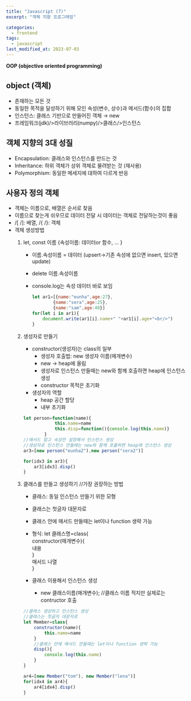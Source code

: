 ```yaml
---
title: "Javascript (7)"
excerpt: "객체 지향 프로그래밍"

categories:
  - frontend
tags:
  - javascript
last_modified_at: 2023-07-03
---
```


**OOP (objective oriented programming)**

## object (객체) ##
- 존재하는 모든 것
- 동일한 목적을 달성하기 위해 모인 속성(변수, 상수)과 메서드(함수)의 집합
- 인스턴스: 클래스 기반으로 만들어진 객체 → new
- 프레임워크(jdk)/>라이브러리(numpy)/>클래스/>인스턴스

## 객체 지향의 3대 성질 ##
- Encapsulation: 클래스와 인스턴스를 만드는 것
- Inheritance: 하위 객체가 상위 객체로 물려받는 것 (재사용)
- Polymorphism: 동일한 메세지에 대하여 다르게 반응

## 사용자 정의 객체 ##
- 객체는 이름으로, 배열은 순서로 찾음
- 이름으로 찾는게 쉬우므로 데이터 전달 시 데이터는 객체로 전달하는것이 좋음
- /[ /]: 배열, /{ /}: 객체
- 객체 생성방법
    1. let, const 이름 {속성이름: 데이터or 함수, … } 
        - 이름.속성이름 = 데이터 (upsert→기존 속성에 없으면 insert, 있으면 update)
        - delete 이름.속성이름
        - console.log는 속성 데이터 바로 보임

            ```javascript
            let ar1=[{name:"eunha",age:27},
                    {name:"sera",age:25},
                    {name:"sam",age:40}]
            for(let i in ar1){
                document.write(ar1[i].name+" "+ar1[i].age+"<br/>")
            }
            ```

    2. 생성자로 만들기
        - constructor(생성자)는 class의 일부
            - 생성자 호출법: new 생성자 이름(매개변수)
            - new → heap에 올림
            - 생성자로 인스턴스 만들때는 new와 함께 호출하면 heap에 인스턴스 생성
            - constructor 목적은 초기화
        - 생성자의 역할
            - heap 공간 할당
            - 내부 초기화

        ```javascript
        let person=function(name){
                    this.name=name
                    this.disp=function(){console.log(this.name)}
                }
        //매서드 말고 속성만 설정해서 인스턴스 생성
        //생성자로 인스턴스 만들때는 new와 함께 호출하면 heap에 인스턴스 생성
        ar3=[new person("eunha2"),new person("sera2")]

        for(idx3 in ar3){
            ar3[idx3].disp()
        }
        ```        
        
    3. 클래스를 만들고 생성하기 //가장 권장하는 방법
        - 클래스: 동일 인스턴스 만들기 위한 모형
        - 클래스는 첫글자 대문자로
        - 클래스 안에 매서드 만들때는 let이나 function 생략 가능
        - 형식: let 클래스명=class{  
            constructor(매개변수){  
            내용  
            }  
            매서드 나열  
            }  
            
        - 클래스 이용해서 인스턴스 생성
            - new 클래스이름(매개변수); //클래스 이름 적지만 실제로는 contructor 호출

        ```javascript
        //클래스 생성하고 인스턴스 생성
        //클래스는 첫글자 대문자로
        let Member=class{
            constructor(name){
                this.name=name
            }
            //클래스 안에 매서드 만들때는 let이나 function 생략 가능
            disp(){
                console.log(this.name)
            }
        }

        ar4=[new Member("tom"), new Member("lena")]
        for(idx4 in ar4){
            ar4[idx4].disp()
        }
        ```